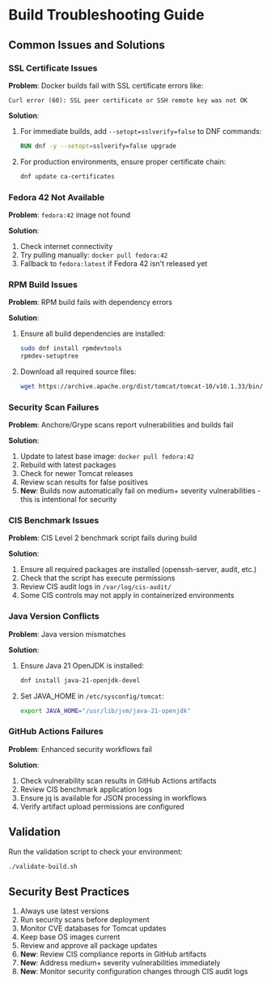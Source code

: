 # Build Troubleshooting Guide

## Common Issues and Solutions

### SSL Certificate Issues

**Problem**: Docker builds fail with SSL certificate errors like:
```
Curl error (60): SSL peer certificate or SSH remote key was not OK
```

**Solution**: 
1. For immediate builds, add `--setopt=sslverify=false` to DNF commands:
   ```dockerfile
   RUN dnf -y --setopt=sslverify=false upgrade
   ```

2. For production environments, ensure proper certificate chain:
   ```bash
   dnf update ca-certificates
   ```

### Fedora 42 Not Available

**Problem**: `fedora:42` image not found

**Solution**: 
1. Check internet connectivity
2. Try pulling manually: `docker pull fedora:42`
3. Fallback to `fedora:latest` if Fedora 42 isn't released yet

### RPM Build Issues

**Problem**: RPM build fails with dependency errors

**Solution**:
1. Ensure all build dependencies are installed:
   ```bash
   sudo dnf install rpmdevtools
   rpmdev-setuptree
   ```

2. Download all required source files:
   ```bash
   wget https://archive.apache.org/dist/tomcat/tomcat-10/v10.1.33/bin/apache-tomcat-10.1.33.tar.gz -O ~/rpmbuild/SOURCES/apache-tomcat-10.1.33.tar.gz
   ```

### Security Scan Failures

**Problem**: Anchore/Grype scans report vulnerabilities and builds fail

**Solution**:
1. Update to latest base image: `docker pull fedora:42`
2. Rebuild with latest packages
3. Check for newer Tomcat releases
4. Review scan results for false positives
5. **New**: Builds now automatically fail on medium+ severity vulnerabilities - this is intentional for security

### CIS Benchmark Issues

**Problem**: CIS Level 2 benchmark script fails during build

**Solution**:
1. Ensure all required packages are installed (openssh-server, audit, etc.)
2. Check that the script has execute permissions
3. Review CIS audit logs in `/var/log/cis-audit/`
4. Some CIS controls may not apply in containerized environments

### Java Version Conflicts

**Problem**: Java version mismatches

**Solution**:
1. Ensure Java 21 OpenJDK is installed:
   ```bash
   dnf install java-21-openjdk-devel
   ```

2. Set JAVA_HOME in `/etc/sysconfig/tomcat`:
   ```bash
   export JAVA_HOME="/usr/lib/jvm/java-21-openjdk"
   ```

### GitHub Actions Failures

**Problem**: Enhanced security workflows fail

**Solution**:
1. Check vulnerability scan results in GitHub Actions artifacts
2. Review CIS benchmark application logs
3. Ensure jq is available for JSON processing in workflows
4. Verify artifact upload permissions are configured

## Validation

Run the validation script to check your environment:
```bash
./validate-build.sh
```

## Security Best Practices

1. Always use latest versions
2. Run security scans before deployment
3. Monitor CVE databases for Tomcat updates
4. Keep base OS images current
5. Review and approve all package updates
6. **New**: Review CIS compliance reports in GitHub artifacts
7. **New**: Address medium+ severity vulnerabilities immediately
8. **New**: Monitor security configuration changes through CIS audit logs